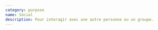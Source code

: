 ```yaml
---
category: purpose
name: Social
description: Pour interagir avec une autre personne ou un groupe.
---
```


